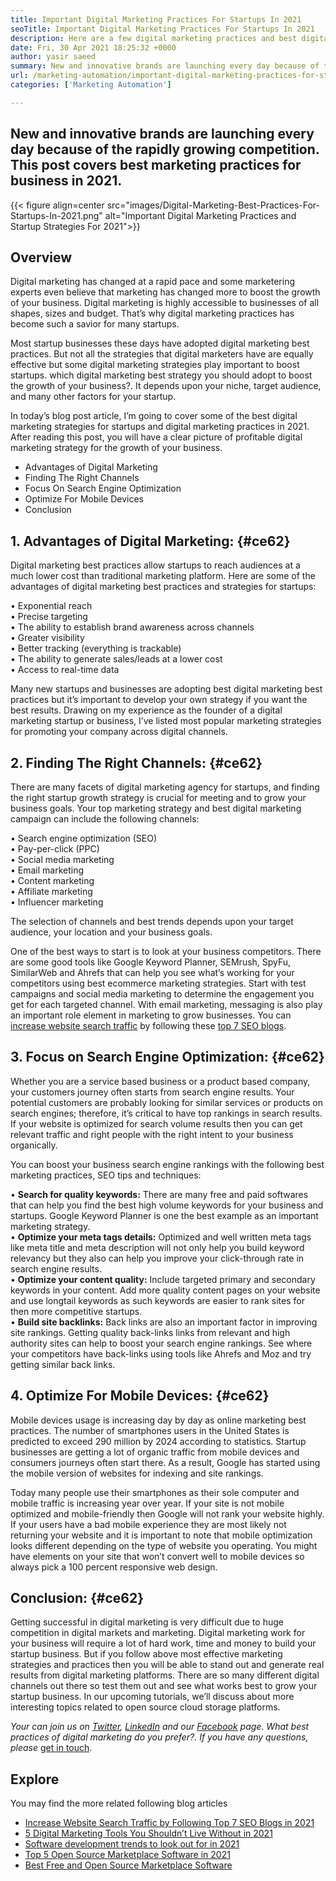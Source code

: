 ```yaml
---
title: Important Digital Marketing Practices For Startups In 2021
seoTitle: Important Digital Marketing Practices For Startups In 2021
description: Here are a few digital marketing practices and best digital marketing strategies for startups and business trends we will see in 2021.
date: Fri, 30 Apr 2021 18:25:32 +0000
author: yasir saeed
summary: New and innovative brands are launching every day because of the rapidly growing competition. This post covers best marketing practices for business in 2021.
url: /marketing-automation/important-digital-marketing-practices-for-startups-in-2021/
categories: ['Marketing Automation']

---
```

## New and innovative brands are launching every day because of the rapidly growing competition. This post covers best marketing practices for business in 2021.

{{< figure align=center src="images/Digital-Marketing-Best-Practices-For-Startups-In-2021.png" alt="Important Digital Marketing Practices and Startup Strategies For 2021">}}  

## **Overview**

Digital marketing has changed at a rapid pace and some marketering experts even believe that marketing has changed more to boost the growth of your business. Digital marketing is highly accessible to businesses of all shapes, sizes and budget. That’s why digital marketing practices has become such a savior for many startups.

Most startup businesses these days have adopted digital marketing best practices. But not all the strategies that digital marketers have are equally effective but some digital marketing strategies play important to boost startups. which digital marketing best strategy you should adopt to boost the growth of your business?. It depends upon your niche, target audience, and many other factors for your startup.

In today’s blog post article, I’m going to cover some of the best digital marketing strategies for startups and digital marketing practices in 2021. After reading this post, you will have a clear picture of profitable digital marketing strategy for the growth of your business.

  * Advantages of Digital Marketing
  * Finding The Right Channels
  * Focus On Search Engine Optimization
  * Optimize For Mobile Devices
  * Conclusion

## 1. **Advantages of Digital Marketing:** {#ce62}

Digital marketing best practices allow startups to reach audiences at a much lower cost than traditional marketing platform. Here are some of the advantages of digital marketing best practices and strategies for startups:

• Exponential reach  
• Precise targeting  
• The ability to establish brand awareness across channels  
• Greater visibility  
• Better tracking (everything is trackable)  
• The ability to generate sales/leads at a lower cost  
• Access to real-time data

Many new startups and businesses are adopting best digital marketing best practices but it’s important to develop your own strategy if you want the best results. Drawing on my experience as the founder of a digital marketing startup or business, I’ve listed most popular marketing strategies for promoting your company across digital channels.

## 2. **Finding The Right Channels:** {#ce62}

There are many facets of digital marketing agency for startups, and finding the right startup growth strategy is crucial for meeting and to grow your business goals. Your top marketing strategy and best digital marketing campaign can include the following channels:

• Search engine optimization (SEO)  
• Pay-per-click (PPC)  
• Social media marketing  
• Email marketing  
• Content marketing  
• Affiliate marketing  
• Influencer marketing

The selection of channels and best trends depends upon your target audience, your location and your business goals.

One of the best ways to start is to look at your business competitors. There are some good tools like Google Keyword Planner, SEMrush, SpyFu, SimilarWeb and Ahrefs that can help you see what’s working for your competitors using best ecommerce marketing strategies. Start with test campaigns and social media marketing to determine the engagement you get for each targeted channel. With email marketing, messaging is also play an important role element in marketing to grow businesses. You can [increase website search traffic][1] by following these [top 7 SEO blogs][1].

## 3. **Focus on Search Engine Optimization:** {#ce62}

Whether you are a service based business or a product based company, your customers journey often starts from search engine results. Your potential customers are probably looking for similar services or products on search engines; therefore, it’s critical to have top rankings in search results. If your website is optimized for search volume results then you can get relevant traffic and right people with the right intent to your business organically.

You can boost your business search engine rankings with the following best marketing practices, SEO tips and techniques:

• **Search for quality keywords:** There are many free and paid softwares that can help you find the best high volume keywords for your business and startups. Google Keyword Planner is one the best example as an important marketing strategy.  
• **Optimize your meta tags details:** Optimized and well written meta tags like meta title and meta description will not only help you build keyword relevancy but they also can help you improve your click-through rate in search engine results.  
• **Optimize your content quality:** Include targeted primary and secondary keywords in your content. Add more quality content pages on your website and use longtail keywords as such keywords are easier to rank sites for then more competitive startups.  
• **Build site backlinks:** Back links are also an important factor in improving site rankings. Getting quality back-links links from relevant and high authority sites can help to boost your search engine rankings. See where your competitors have back-links using tools like Ahrefs and Moz and try getting similar back links.

## 4. **Optimize For Mobile Devices:** {#ce62}

Mobile devices usage is increasing day by day as online marketing best practices. The number of smartphones users in the United States is predicted to exceed 290 million by 2024 according to statistics. Startup businesses are getting a lot of organic traffic from mobile devices and consumers journeys often start there. As a result, Google has started using the mobile version of websites for indexing and site rankings.

Today many people use their smartphones as their sole computer and mobile traffic is increasing year over year. If your site is not mobile optimized and mobile-friendly then Google will not rank your website highly. If your users have a bad mobile experience they are most likely not returning your website and it is important to note that mobile optimization looks different depending on the type of website you operating. You might have elements on your site that won’t convert well to mobile devices so always pick a 100 percent responsive web design.

## **Conclusion**: {#ce62}

Getting successful in digital marketing is very difficult due to huge competition in digital markets and marketing. Digital marketing work for your business will require a lot of hard work, time and money to build your startup business. But if you follow above most effective marketing strategies and practices then you will be able to stand out and generate real results from digital marketing platforms. There are so many different digital channels out there so test them out and see what works best to grow your startup business. In our upcoming tutorials, we’ll discuss about more interesting topics related to open source cloud storage platforms.

_Your can join us on [Twitter][2], [LinkedIn][3] and our [Facebook][4] page. What best practices of digital marketing do you prefer?. If you have any questions, please_ [get in touch][5].

## Explore

You may find the more related following blog articles 

  * [Increase Website Search Traffic by Following Top 7 SEO Blogs in 2021][1]
  * [5 Digital Marketing Tools You Shouldn’t Live Without in 2021][6]
  * [Software development trends to look out for in 2021][7]
  * [Top 5 Open Source Marketplace Software in 2021][8]
  * [Best Free and Open Source Marketplace Software][9]

 [1]: https://blog.containerize.com/2021/01/17/increase-website-search-traffic-by-following-top-7-seo-blogs/
 [2]: https://twitter.com/containerize_co
 [3]: https://www.linkedin.com/company/containerize/
 [4]: http://facebook.com/containerize
 [5]: mailto:yasir.saeed@aspose.com
 [6]: https://blog.containerize.com/2021/01/03/5-digital-marketing-tools-you-shouldn%e2%80%99t-live-without-in-2021/
 [7]: https://blog.containerize.com/2021/05/07/top-5-open-source-marketplace-software-in-2021/
 [8]: https://blog.containerize.com/2020/10/09/integrate-mautic-with-joomla-for-marketing-automation/
 [9]: https://products.containerize.com/marketplace/
